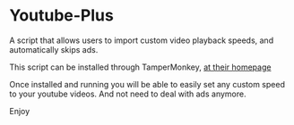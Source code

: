 # Youtube-Plus
A script that allows users to import custom video playback speeds, and automatically skips ads.

This script can be installed through TamperMonkey, [at their homepage](https://www.tampermonkey.net/)

Once installed and running you will be able to easily set any custom speed to your youtube videos.
And not need to deal with ads anymore.

Enjoy

